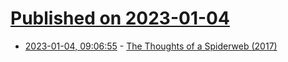 # [Published on 2023-01-04](index.md)

* [2023-01-04, 09:06:55](https://news.ycombinator.com/item?id=34243551) - [The Thoughts of a Spiderweb (2017)](https://www.quantamagazine.org/the-thoughts-of-a-spiderweb-20170523)
